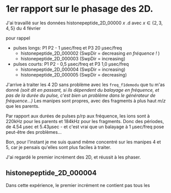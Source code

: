 # 1er rapport sur le phasage des 2D.

J'ai travaillé sur les données histonepeptide_2D_00000 $x$ .d avec $x \in \{2, 3, 4, 5\}$ du 4 février

pour rappel

- pulses longs: P1 P2 - 1 µsec/freq et P3 20 µsec/freq
  - histonepeptide_2D_000002 (SwpDir = decreasing *en fréquence !* )
  - histonepeptide_2D_000003 (SwpDir = increasing)
- pulses courts: P1 P2 - 0,5 µsec/freq et P3 1,0 µsec/freq
  - histonepeptide_2D_000004 (SwpDir = increasing)
  - histonepeptide_2D_000005 (SwpDir = decreasing)
 
J'arrive à traiter les 4 2D sans problème avec les `freq_f1demodu` que tu m'as donné *(soit dit en passant, si ils dépendent du balayage en fréquence, et pas de la durée du pulse, c'est bien un problème dans le générateur de fréquence...)*
Les manipes sont propres, avec des fragments à plus haut $m/z$ que les parents.

Par rapport aux durées de pulses p/rp aux fréquence, les ions sont à 220kHz pour les parents et 184kHz pour les fragments. Donc des périodes, de 4.54 µsec et 5.43µsec - et c'est vrai que un balayage à 1 µsec/freq pose peut-être des problèmes...

Bon, pour l'instant je me suis quand même concentré sur les manipes 4 et 5, car je pensais qu'elles sont plus faciles à traiter.

J'ai regardé le premier incrément des 2D, et réussit à les phaser.




## histonepeptide_2D_000004

Dans cette expérience, le premier incrément ne contient pas tous les 

```python

```
